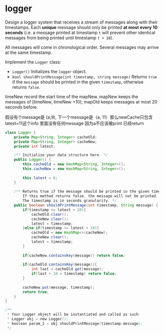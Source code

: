 # logger



Design a logger system that receives a stream of messages along with their timestamps. Each **unique** message should only be printed **at most every 10 seconds** \(i.e. a message printed at timestamp `t` will prevent other identical messages from being printed until timestamp `t + 10`\).

All messages will come in chronological order. Several messages may arrive at the same timestamp.

Implement the `Logger` class:

* `Logger()` Initializes the `logger` object.
* `bool shouldPrintMessage(int timestamp, string message)` Returns `true` if the `message` should be printed in the given `timestamp`, otherwise returns `false`.



timeNew record the start time of the mapNew. mapNew keeps the messages of \[timeNew, timeNew +10\); mapOld keeps messages at most 20 seconds before.

假设有个message是 \(a,9\), 下一个message是（a, 11）那么newCache只包含latest=11这个info 里面没有任何message 因为a不应该被print 已经return



```java
class Logger {
    private Map<String, Integer> cacheOld;
    private Map<String, Integer> cacheNew;
    private int latest;

    /** Initialize your data structure here. */
    public Logger() {
        this.cacheOld = new HashMap<String, Integer>();
        this.cacheNew = new HashMap<String, Integer>();
        
        this.latest = 0;
    }
    
    /** Returns true if the message should be printed in the given timestamp, otherwise returns false.
        If this method returns false, the message will not be printed.
        The timestamp is in seconds granularity. */
    public boolean shouldPrintMessage(int timestamp, String message) {
        if(timestamp >= latest + 20){
            cacheOld.clear();
            cacheNew.clear();
            latest = timestamp;
        }else if(timestamp >= latest + 10){
            cacheOld = new HashMap<>(cacheNew);
            cacheNew.clear();
            latest = timestamp;
        }
        
        if(cacheNew.containsKey(message)) return false;
        
        if(cacheOld.containsKey(message)){
            int last = cacheOld.get(message);
            if(last + 10 > timestamp) return false;
        }
        
        cacheNew.put(message, timestamp);
        return true;
    }
}

/**
 * Your Logger object will be instantiated and called as such:
 * Logger obj = new Logger();
 * boolean param_1 = obj.shouldPrintMessage(timestamp,message);
 */
```

